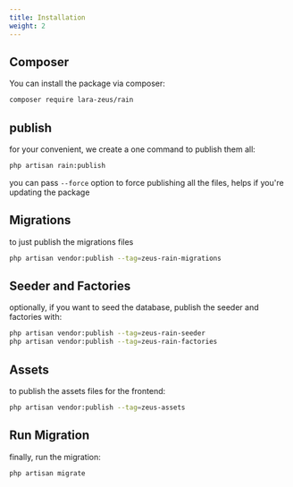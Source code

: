 ```yaml
---
title: Installation
weight: 2
---
```


## Composer

You can install the package via composer:

```bash
composer require lara-zeus/rain
```

## publish
for your convenient, we create a one command to publish them all:

```bash
php artisan rain:publish
```

you can pass `--force` option to force publishing all the files, helps if you're updating the package

## Migrations
to just publish the migrations files

```bash
php artisan vendor:publish --tag=zeus-rain-migrations
```

## Seeder and Factories

optionally, if you want to seed the database, publish the seeder and factories with:

```bash
php artisan vendor:publish --tag=zeus-rain-seeder
php artisan vendor:publish --tag=zeus-rain-factories
```

## Assets

to publish the assets files for the frontend:

```bash
php artisan vendor:publish --tag=zeus-assets
```

## Run Migration

finally, run the migration:

```bash
php artisan migrate
```
